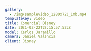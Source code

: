 ```yaml
---
gallery:
  - /img/samplevideo_1280x720_1mb.mp4
templateKey: video
title: Comercial Disney
date: 2021-02-22T22:15:57.527Z
model: Carlos Jaramillo
camera: Daniel Valencia
client: Disney
---
```

